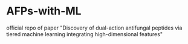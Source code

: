 # AFPs-with-ML
official repo of paper "Discovery of dual-action antifungal peptides via tiered machine learning integrating high-dimensional features"
